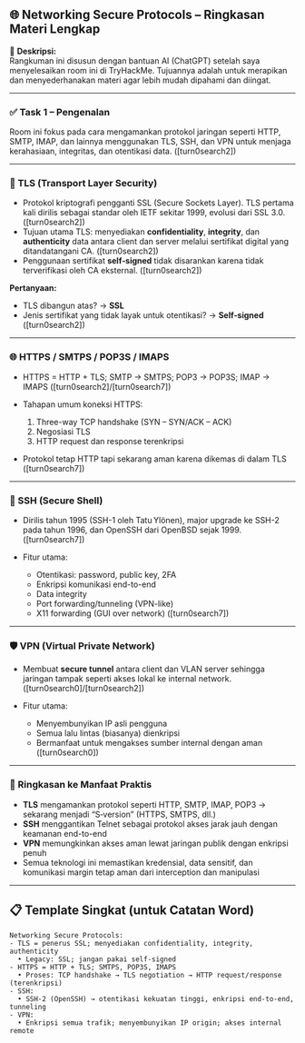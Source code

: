 ## 🌐 Networking Secure Protocols – Ringkasan Materi Lengkap

📝 **Deskripsi:**  
Rangkuman ini disusun dengan bantuan AI (ChatGPT) setelah saya menyelesaikan room ini di TryHackMe. Tujuannya adalah untuk merapikan dan menyederhanakan materi agar lebih mudah dipahami dan diingat.

---

### ✅ Task 1 – Pengenalan

Room ini fokus pada cara mengamankan protokol jaringan seperti HTTP, SMTP, IMAP, dan lainnya menggunakan TLS, SSH, dan VPN untuk menjaga kerahasiaan, integritas, dan otentikasi data. (\[turn0search2])

---

### 🔐 TLS (Transport Layer Security)

* Protokol kriptografi pengganti SSL (Secure Sockets Layer). TLS pertama kali dirilis sebagai standar oleh IETF sekitar 1999, evolusi dari SSL 3.0. (\[turn0search2])
* Tujuan utama TLS: menyediakan **confidentiality**, **integrity**, dan **authenticity** data antara client dan server melalui sertifikat digital yang ditandatangani CA. (\[turn0search2])
* Penggunaan sertifikat **self‑signed** tidak disarankan karena tidak terverifikasi oleh CA eksternal. (\[turn0search2])

**Pertanyaan:**

* TLS dibangun atas? → **SSL**
* Jenis sertifikat yang tidak layak untuk otentikasi? → **Self‑signed** (\[turn0search2])

---

### 🌐 HTTPS / SMTPS / POP3S / IMAPS

* HTTPS = HTTP + TLS; SMTP → SMTPS; POP3 → POP3S; IMAP → IMAPS (\[turn0search2]/\[turn0search7])
* Tahapan umum koneksi HTTPS:

  1. Three-way TCP handshake (SYN – SYN/ACK – ACK)
  2. Negosiasi TLS
  3. HTTP request dan response terenkripsi
* Protokol tetap HTTP tapi sekarang aman karena dikemas di dalam TLS (\[turn0search7])

---

### 🔐 SSH (Secure Shell)

* Dirilis tahun 1995 (SSH-1 oleh Tatu Ylönen), major upgrade ke SSH-2 pada tahun 1996, dan OpenSSH dari OpenBSD sejak 1999. (\[turn0search7])
* Fitur utama:

  * Otentikasi: password, public key, 2FA
  * Enkripsi komunikasi end-to-end
  * Data integrity
  * Port forwarding/tunneling (VPN-like)
  * X11 forwarding (GUI over network) (\[turn0search7])

---

### 🛡️ VPN (Virtual Private Network)

* Membuat **secure tunnel** antara client dan VLAN server sehingga jaringan tampak seperti akses lokal ke internal network. (\[turn0search0]/\[turn0search2])
* Fitur utama:

  * Menyembunyikan IP asli pengguna
  * Semua lalu lintas (biasanya) dienkripsi
  * Bermanfaat untuk mengakses sumber internal dengan aman (\[turn0search0])

---

### 📝 Ringkasan ke Manfaat Praktis

* **TLS** mengamankan protokol seperti HTTP, SMTP, IMAP, POP3 → sekarang menjadi “S‑version” (HTTPS, SMTPS, dll.)
* **SSH** menggantikan Telnet sebagai protokol akses jarak jauh dengan keamanan end-to-end
* **VPN** memungkinkan akses aman lewat jaringan publik dengan enkripsi penuh
* Semua teknologi ini memastikan kredensial, data sensitif, dan komunikasi margin tetap aman dari interception dan manipulasi

---

## 📋 Template Singkat (untuk Catatan Word)

```
Networking Secure Protocols:
- TLS = penerus SSL; menyediakan confidentiality, integrity, authenticity
  • Legacy: SSL; jangan pakai self‑signed
- HTTPS = HTTP + TLS; SMTPS, POP3S, IMAPS
  • Proses: TCP handshake → TLS negotiation → HTTP request/response (terenkripsi)
- SSH:
  • SSH‑2 (OpenSSH) → otentikasi kekuatan tinggi, enkripsi end‑to‑end, tunneling
- VPN:
  • Enkripsi semua trafik; menyembunyikan IP origin; akses internal remote
```
